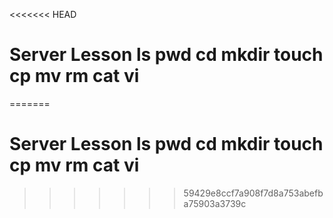 <<<<<<< HEAD
# Server Lesson                                         ls                                                      pwd                                                     cd                                                      mkdir                                                   touch                                                   cp                                                      mv                                                      rm                                                      cat                                                     vi                                                      
=======
# Server Lesson                                         ls                                                      pwd                                                     cd                                                      mkdir                                                   touch                                                   cp                                                      mv                                                      rm                                                      cat                                                     vi                                                            
>>>>>>> 59429e8ccf7a908f7d8a753abefba75903a3739c
